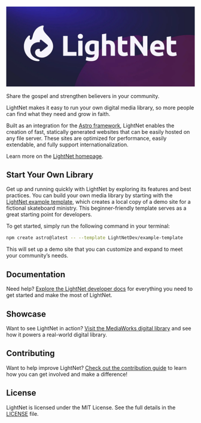 ![LightNet](./lightnet-banner.webp)

Share the gospel and strengthen believers in your community.

LightNet makes it easy to run your own digital media library, so more people can find what they need and grow in faith.

Built as an integration for the [Astro framework](https://astro.build), LightNet enables the creation of fast, statically generated websites that can be easily hosted on any file server. These sites are optimized for performance, easily extendable, and fully support internationalization.

Learn more on the [LightNet homepage](https://lightnet.community).

## Start Your Own Library

Get up and running quickly with LightNet by exploring its features and best practices. You can build your own media library by starting with the [LightNet example template](https://github.com/LightNetDev/example-template), which creates a local copy of a demo site for a fictional skateboard ministry. This beginner-friendly template serves as a great starting point for developers.

To get started, simply run the following command in your terminal:

```bash
npm create astro@latest -- --template LightNetDev/example-template
```

This will set up a demo site that you can customize and expand to meet your community’s needs.

## Documentation

Need help? [Explore the LightNet developer docs](https://docs.lightnet.community) for everything you need to get started and make the most of LightNet.

## Showcase

Want to see LightNet in action? [Visit the MediaWorks digital library](https://library.mediaworks.global) and see how it powers a real-world digital library.

## Contributing

Want to help improve LightNet? [Check out the contribution guide](https://github.com/LightNetDev/lightnet/blob/main/CONTRIBUTING.md) to learn how you can get involved and make a difference!

## License

LightNet is licensed under the MIT License. See the full details in the [LICENSE](https://github.com/LightNetDev/lightnet/blob/main/LICENSE) file.
